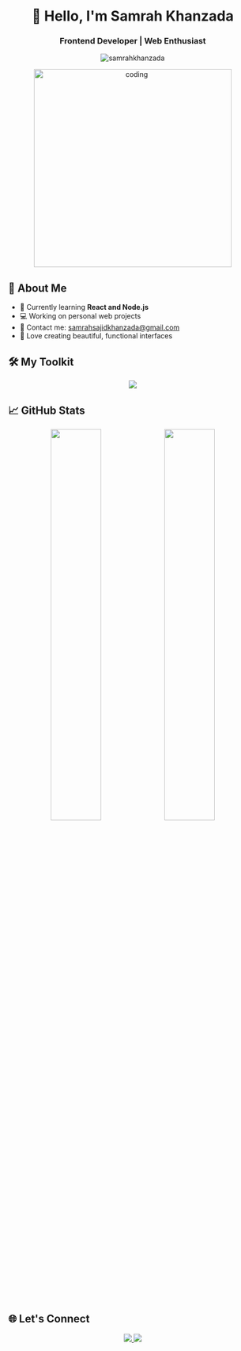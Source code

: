 <h1 align="center">👋 Hello, I'm Samrah Khanzada</h1>
<h3 align="center">Frontend Developer | Web Enthusiast</h3>

<p align="center">
  <img src="https://komarev.com/ghpvc/?username=samrahkhanzada&label=Profile%20views&color=blue&style=flat" alt="samrahkhanzada" /> 
</p>

<div align="center">
  <img src="https://camo.githubusercontent.com/61491d59e71fec5c794945fed916a4a682b6c0404fc31f30b08a0d919c558404/68747470733a2f2f696d616765732e73717561726573706163652d63646e2e636f6d2f636f6e74656e742f76312f35373639666334303130363333613631333532383934373930353834313938362f313537343038303631313731322d5445363451474b524a4738535741495553374e532f6d656469612f676966.gif" width="400" alt="coding">
</div>

## 💫 About Me
- 🌱 Currently learning **React and Node.js**
- 💻 Working on personal web projects
- 📧 Contact me: samrahsajidkhanzada@gmail.com
- 🎨 Love creating beautiful, functional interfaces

## 🛠️ My Toolkit
<p align="center">
  <img src="https://skillicons.dev/icons?i=html,css,js,git,github,vscode" />
</p>

## 📈 GitHub Stats

<div align="center">
  <img width="45%" src="https://github-readme-stats.vercel.app/api?username=samrahkhanzada&show_icons=true&theme=radical" />
  <img width="45%" src="https://github-readme-stats.vercel.app/api/top-langs/?username=samrahkhanzada&layout=compact&theme=radical" />
</div>

<!-- <p align="center">
   <img src="https://streak-stats.demolab.com?user=samrahkhanzada&theme=radical" alt="GitHub Streak" /> 
 </p> -->

## 🌐 Let's Connect
<p align="center">
  <a href="mailto:samrahsajidkhanzada@gmail.com">
    <img src="https://img.shields.io/badge/Gmail-D14836?style=for-the-badge&logo=gmail&logoColor=white">
  </a>
  <a href="https://linkedin.com/in/samrah-khanzada">
    <img src="https://img.shields.io/badge/LinkedIn-0077B5?style=for-the-badge&logo=linkedin&logoColor=white">
  </a>
</p>

